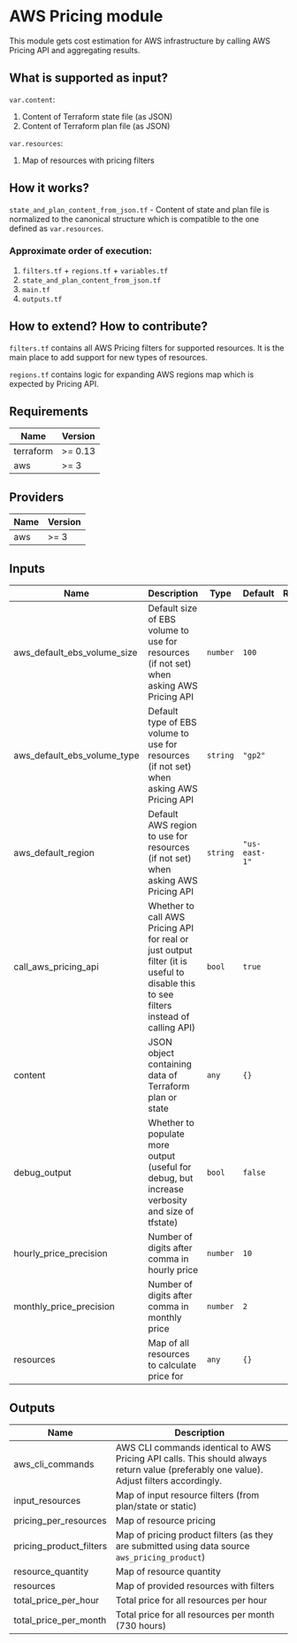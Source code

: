# AWS Pricing module

This module gets cost estimation for AWS infrastructure by calling AWS Pricing API and aggregating results.

## What is supported as input?

`var.content`:
1. Content of Terraform state file (as JSON)
2. Content of Terraform plan file (as JSON)

`var.resources`:
1. Map of resources with pricing filters

## How it works?

`state_and_plan_content_from_json.tf` - Content of state and plan file is normalized to the canonical structure which is compatible to the one defined as `var.resources`.

### Approximate order of execution:

1. `filters.tf` + `regions.tf` + `variables.tf`
2. `state_and_plan_content_from_json.tf`
3. `main.tf`
4. `outputs.tf`

## How to extend? How to contribute?

`filters.tf` contains all AWS Pricing filters for supported resources. It is the main place to
add support for new types of resources.

`regions.tf` contains logic for expanding AWS regions map which is expected by Pricing API.

<!-- BEGINNING OF PRE-COMMIT-TERRAFORM DOCS HOOK -->
## Requirements

| Name | Version |
|------|---------|
| terraform | >= 0.13 |
| aws | >= 3 |

## Providers

| Name | Version |
|------|---------|
| aws | >= 3 |

## Inputs

| Name | Description | Type | Default | Required |
|------|-------------|------|---------|:--------:|
| aws\_default\_ebs\_volume\_size | Default size of EBS volume to use for resources (if not set) when asking AWS Pricing API | `number` | `100` | no |
| aws\_default\_ebs\_volume\_type | Default type of EBS volume to use for resources (if not set) when asking AWS Pricing API | `string` | `"gp2"` | no |
| aws\_default\_region | Default AWS region to use for resources (if not set) when asking AWS Pricing API | `string` | `"us-east-1"` | no |
| call\_aws\_pricing\_api | Whether to call AWS Pricing API for real or just output filter (it is useful to disable this to see filters instead of calling API) | `bool` | `true` | no |
| content | JSON object containing data of Terraform plan or state | `any` | `{}` | no |
| debug\_output | Whether to populate more output (useful for debug, but increase verbosity and size of tfstate) | `bool` | `false` | no |
| hourly\_price\_precision | Number of digits after comma in hourly price | `number` | `10` | no |
| monthly\_price\_precision | Number of digits after comma in monthly price | `number` | `2` | no |
| resources | Map of all resources to calculate price for | `any` | `{}` | no |

## Outputs

| Name | Description |
|------|-------------|
| aws\_cli\_commands | AWS CLI commands identical to AWS Pricing API calls. This should always return value (preferably one value). Adjust filters accordingly. |
| input\_resources | Map of input resource filters (from plan/state or static) |
| pricing\_per\_resources | Map of resource pricing |
| pricing\_product\_filters | Map of pricing product filters (as they are submitted using data source `aws_pricing_product`) |
| resource\_quantity | Map of resource quantity |
| resources | Map of provided resources with filters |
| total\_price\_per\_hour | Total price for all resources per hour |
| total\_price\_per\_month | Total price for all resources per month (730 hours) |

<!-- END OF PRE-COMMIT-TERRAFORM DOCS HOOK -->
